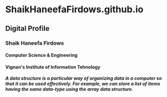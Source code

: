 # ShaikHaneefaFirdows.github.io

  ## Digital Profile 
  ### Shaik Haneefa Firdows 
  #### Computer Science & Engineering 
  #### Vignan's Institute of Information Tehnology 
  
  ***A data structure is a particular way of organizing data in a computer so that it can be used effectively. For example, we can store a list of items having the same data-type using the array data structure.***

